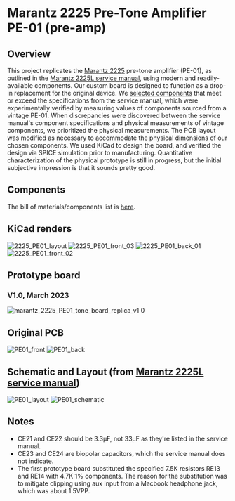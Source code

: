 # Marantz 2225 Pre-Tone Amplifier PE-01 (pre-amp)
## Overview
This project replicates the [Marantz 2225](https://classicreceivers.com/marantz-2225) pre-tone amplifier (PE-01), as outlined in the [Marantz 2225L service manual](https://www.manualslib.com/manual/907153/Marantz-2225l.html), using modern and readily-available components. Our custom board is designed to function as a drop-in replacement for the original device. We [selected components](https://docs.google.com/spreadsheets/d/1S8Fiy-nARGqUnUXXbVScigvOsDpP3ZsTfdl-bGImHVc/edit?usp=sharing) that meet or exceed the specifications from the service manual, which were experimentally verified by measuring values of components sourced from a vintage PE-01. When discrepancies were discovered between the service manual's component specifications and physical measurements of vintage components, we prioritized the physical measurements. The PCB layout was modified as necessary to accommodate the physical dimensions of our chosen components. We used KiCad to design the board, and verified the design via SPICE simulation prior to manufacturing. Quantitative characterization of the physical prototype is still in progress, but the initial subjective impression is that it sounds pretty good. 


## Components
The bill of materials/components list is [here](https://docs.google.com/spreadsheets/d/1S8Fiy-nARGqUnUXXbVScigvOsDpP3ZsTfdl-bGImHVc/edit?usp=sharing).

## KiCad renders 
![2225_PE01_layout](https://user-images.githubusercontent.com/6032986/213088331-7bbe73cd-9ac6-4176-aefa-265bec70f223.png)
![2225_PE01_front_03](https://user-images.githubusercontent.com/6032986/213088268-3dfb4294-5c2b-4480-959e-ca9cb709ba35.png)
![2225_PE01_back_01](https://user-images.githubusercontent.com/6032986/213088283-adbb7b90-2a54-4350-aef7-f26d903c29f1.png)
![2225_PE01_front_02](https://user-images.githubusercontent.com/6032986/213088254-ce99458e-3d73-4800-ad91-e78f3055f076.png)

## Prototype board
### V1.0, March 2023
![marantz_2225_PE01_tone_board_replica_v1 0](https://user-images.githubusercontent.com/6032986/236725376-9decf616-c144-484f-ae9f-30696c4cd321.jpg)

## Original PCB
![PE01_front](https://user-images.githubusercontent.com/6032986/200488690-93cd99f3-291e-4a86-bf1d-85c6e44d0a6d.jpg)
![PE01_back](https://user-images.githubusercontent.com/6032986/200488757-555df6c5-78a4-4e4e-a67c-136fc8b1f880.jpg)

## Schematic and Layout (from [Marantz 2225L service manual](https://www.manualslib.com/manual/907153/Marantz-2225l.html))
![PE01_layout](https://user-images.githubusercontent.com/6032986/200488873-2c793606-c4e8-48c0-b3b2-6a16a62e0062.png)
![PE01_schematic](https://user-images.githubusercontent.com/6032986/200488879-9dd9c354-ae6c-4e1c-b258-a5f0fd21bb11.png)

## Notes
- CE21 and CE22 should be 3.3µF, not 33µF as they're listed in the service manual.
- CE23 and CE24 are biopolar capacitors, which the service manual does not indicate. 
- The first prototype board substituted the specified 7.5K resistors RE13 and RE14 with 4.7K 1% components. The reason for the substitution was to mitigate clipping using aux input from a Macbook headphone jack, which was about 1.5VPP.



